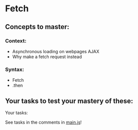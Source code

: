 # Fetch

## Concepts to master:

### Context:

- Asynchronous loading on webpages AJAX
- Why make a fetch request instead

### Syntax:

- Fetch
- .then

## Your tasks to test your mastery of these:

Your tasks:

See tasks in the comments in [main.js](main.js)!
